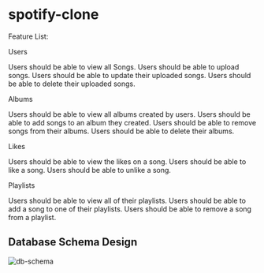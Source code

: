 # spotify-clone

Feature List:

Users 

Users should be able to view all Songs.
Users should be able to upload songs.
Users should be able to update their uploaded songs.
Users should be able to delete their uploaded songs.

Albums

Users should be able to view all albums created by users.
Users should be able to add songs to an album they created.
Users should be able to remove songs from their albums.
Users should be able to delete their albums.

Likes

Users should be able to view the likes on a song.
Users should be able to like a song.
Users should be able to unlike a song.

Playlists

Users should be able to view all of their playlists.
Users should be able to add a song to one of their playlists.
Users should be able to remove a song from a playlist.


## Database Schema Design

![db-schema]

[db-schema]: /Users/leenguyen/appAcademy/spotify-clone/image/DBdiagram.png
